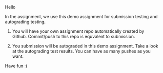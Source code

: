 Hello

In the assignment, we use this demo assignment for submission testing and autograding testing.

1. You will have your own assignment repo automatically created by Github. Commit/push to this repo is equvalent to submission.

2. You submission will be autograded in this demo assignment. Take a look at the autograding test results. You can have as many pushes as you want.

Have fun :)
